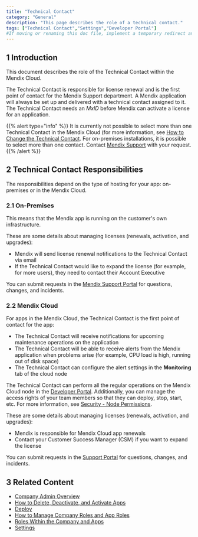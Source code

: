 ```yaml
---
title: "Technical Contact"
category: "General"
description: "This page describes the role of a technical contact."
tags: ["Technical Contact","Settings","Developer Portal"]
#If moving or renaming this doc file, implement a temporary redirect and let the respective team know they should update the URL in the product. See Mapping to Products for more details.
---
```


## 1 Introduction

This document describes the role of the Technical Contact within the Mendix Cloud.

The Technical Contact is responsible for license renewal and is the first point of contact for the Mendix Support department. A Mendix application will always be set up and delivered with a technical contact assigned to it. The Technical Contact needs an *MxID* before Mendix can activate a license for an application.

{{% alert type="info" %}}
It is currently not possible to select more than one Technical Contact in the Mendix Cloud (for more information, see [How to Change the Technical Contact](/developerportal/howto/change-roles). For on-premises installations, it is possible to select more than one contact. Contact [Mendix Support](https://support.mendix.com) with your request.
{{% /alert %}}

## 2 Technical Contact Responsibilities

The responsibilities depend on the type of hosting for your app: on-premises or in the Mendix Cloud.

### 2.1 On-Premises

This means that the Mendix app is running on the customer's own infrastructure.

These are some details about managing licenses (renewals, activation, and upgrades):

* Mendix will send license renewal notifications to the Technical Contact via email
* If the Technical Contact would like to expand the license (for example, for more users), they need to contact their Account Executive

You can submit requests in the [Mendix Support Portal](https://support.mendix.com) for questions, changes, and incidents.

### 2.2 Mendix Cloud

For apps in the Mendix Cloud, the Technical Contact is the first point of contact for the app:

* The Technical Contact will receive notifications for upcoming maintenance operations on the application
* The Technical Contact will be able to receive alerts from the Mendix application when problems arise (for example, CPU load is high, running out of disk space)
* The Technical Contact can configure the alert settings in the **Monitoring** tab of the cloud node

The Technical Contact can perform all the regular operations on the Mendix Cloud node in the [Developer Portal](http://home.mendix.com). Additionally, you can manage the access rights of your team members so that they can deploy, stop, start, etc. For more information, see [Security - Node Permissions](/developerportal/settings/node-permissions).

These are some details about managing licenses (renewals, activation, and upgrades):

* Mendix is responsible for Mendix Cloud app renewals
* Contact your Customer Success Manager (CSM) if you want to expand the license

You can submit requests in the [Support Portal](https://support.mendix.com) for questions, changes, and incidents.

## 3 Related Content

* [Company Admin Overview](/developerportal/general/companyadmin-overview)
* [How to Delete, Deactivate, and Activate Apps](/developerportal/howto/delete-apps)
* [Deploy](/developerportal/deploy)
* [How to Manage Company Roles and App Roles](/developerportal/howto/change-roles)
* [Roles Within the Company and Apps](/developerportal/general/company-app-roles)
* [Settings](/developerportal/settings)
